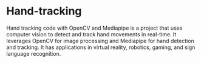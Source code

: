 # Hand-tracking
Hand tracking code with OpenCV and Mediapipe is a project that uses computer vision to detect and track hand movements in real-time. It leverages OpenCV for image processing and Mediapipe for hand detection and tracking. It has applications in virtual reality, robotics, gaming, and sign language recognition.
